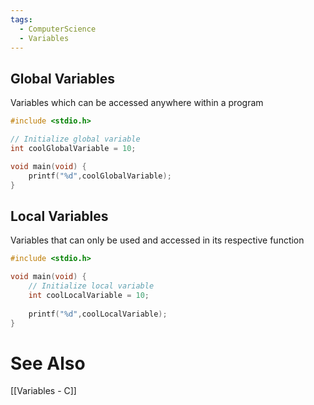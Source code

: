 ```yaml
---
tags:
  - ComputerScience
  - Variables
---
```

## Global Variables
Variables which can be accessed anywhere within a program

```c
#include <stdio.h>

// Initialize global variable
int coolGlobalVariable = 10;

void main(void) {
	printf("%d",coolGlobalVariable);
}
```

## Local Variables
Variables that can only be used and accessed in its respective function

```c
#include <stdio.h>

void main(void) {
	// Initialize local variable
	int coolLocalVariable = 10;
	
	printf("%d",coolLocalVariable);
}
```

# See Also
[[Variables - C]]